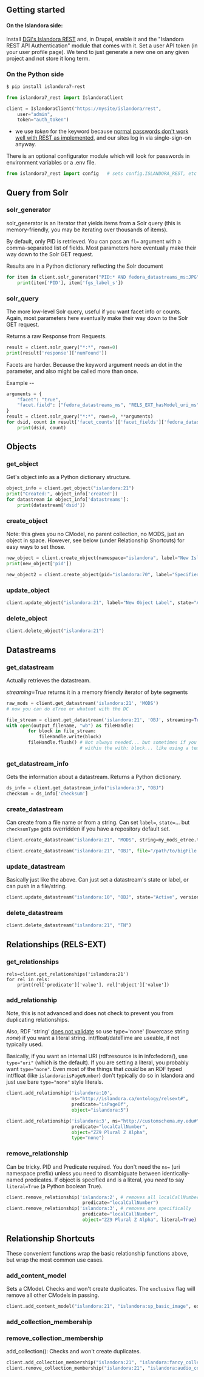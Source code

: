 ## Getting started

#### On the Islandora side:

Install [DGI's Islandora REST](https://github.com/discoverygarden/islandora_rest) and, in Drupal, enable it and the "Islandora REST API Authentication" 
module that comes with it.  Set a user API token (in your user profile page).  We tend to just generate a new one on any given project and not store it long term.

### On the Python side

```bash
$ pip install islandora7-rest
```

```python
from islandora7_rest import IslandoraClient

client = IslandoraClient("https://mysite/islandora/rest",
    user="admin",
    token="auth_token")
```

* we use *token* for the keyword because [normal passwords don't work well with REST as implemented](https://github.com/discoverygarden/islandora_rest#authorization),
and our sites log in via single-sign-on anyway.

There is an optional configurator module which will look for passwords in environment variables or a .env file.

```python
from islandora7_rest import config   # sets config.ISLANDORA_REST, etc from .env or the environment
```

## Query from Solr

### solr_generator

solr_generator is an Iterator that yields items from a Solr query 
(this is memory-friendly, you may be iterating over thousands of items).

By default, only PID is retrieved.  You can pass an ```fl=``` argument with a comma-separated
list of fields. Most parameters here eventually make their way down to the Solr GET request.

Results are in a Python dictionary reflecting the Solr document

```python
for item in client.solr_generator("PID:* AND fedora_datastreams_ms:JPG", fl="PID,fgs_label_s"):
    print(item['PID'], item['fgs_label_s'])
```

### solr_query

The more low-level Solr query, useful if you want facet info or counts.
Again, most parameters here eventually make their way down to the Solr GET request.

Returns a raw Response from Requests.

```python
result = client.solr_query("*:*", rows=0)
print(result['response']['numFound'])
```

Facets are harder. Because the keyword argument needs an dot in the parameter, and also
might be called more than once.

Example --
```python
arguments = {
    "facet": "true",
    "facet.field": ["fedora_datastreams_ms", "RELS_EXT_hasModel_uri_ms"]
}
result = client.solr_query("*:*", rows=0, **arguments)
for dsid, count in result['facet_counts']['facet_fields']['fedora_datastreams_ms'].items():
    print(dsid, count)
```


## Objects

### get_object 

Get's object info as a Python dictionary structure.

```python
object_info = client.get_object("islandora:21")
print("Created:", object_info['created'])
for datastream in object_info['datastreams']:
    print(datastream['dsid'])
```

### create_object

Note: this gives you no CModel, no parent collection, no MODS, just
an object in space.  However, see below (under Relationship Shortcuts) for easy ways to
set those.

```python
new_object = client.create_object(namespace="islandora", label="New Islandora Object")
print(new_object['pid'])

new_object2 = client.create_object(pid="islandora:70", label="Specified PID")
```

### update_object

```python
client.update_object("islandora:21", label="New Object Label", state="Active")
```

### delete_object

```python
client.delete_object("islandora:21")
```


## Datastreams

### get_datastream

Actually retrieves the datastream.

*streaming=True* returns it in a memory friendly iterator of byte segments

```python
raw_mods = client.get_datastream('islandora:21', 'MODS')
# now you can do eTree or whatnot with the DC

file_stream = client.get_datastream('islandora:21', 'OBJ', streaming=True)
with open(output_filename, "wb") as fileHandle:
        for block in file_stream:
            fileHandle.write(block)
        fileHandle.flush() # Not always needed... but sometimes if you are doing work
                           # within the with: block... like using a tempfile.TemporaryFile.
```

### get_datastream_info

Gets the information about a datastream. Returns a Python dictionary.
```python
ds_info = client.get_datastream_info("islandora:3", "OBJ")
checksum = ds_info['checksum']
```

### create_datastream

Can create from a file name or from a string. Can set `label=`, `state=`... but
`checksumType` gets overridden if you have a repository default set.

```python
client.create_datastream("islandora:21", "MODS", string=my_mods_etree.tostring())

client.create_datastream("islandora:21", "OBJ", file="/path/to/bigFile.tif", label="bigFile TIFF")
```

### update_datastream

Basically just like the above.  Can just set a datastream's state or label, or can push in a file/string.

```python
client.update_datastream("islandora:10", "OBJ", state="Active", versionable=False)
```

### delete_datastream

```python
client.delete_datastream("islandora:21", "TN")
```

## Relationships (RELS-EXT)

### get_relationships

```
rels=client.get_relationships('islandora:21')
for rel in rels:
    print(rel['predicate']['value'], rel['object']['value'])
```

### add_relationship

Note, this is not advanced and does not check 
to prevent you from duplicating relationships.

Also, RDF 'string' [does not validate](https://github.com/fcrepo3/fcrepo/blob/9c41b09a21a3a2615791fa4c614095a14512940f/fcrepo-server/src/main/java/org/fcrepo/server/validation/RelsValidator.java#L518)
so use type='none' (lowercase string *none*) if you want a literal string. 
int/float/dateTime are useable, if not typically used.  

Basically, if you want an internal URI (rdf:resource is in info:fedora/), use `type="uri"` (which is the default).  If you are setting a literal, you 
probably want `type="none"`.  Even most of the things that *could* be an RDF typed int/float (like `islandora:isPageNumber`)
don't typically do so in Islandora and just use bare `type="none"` style literals. 

```python
client.add_relationship('islandora:10', 
                        ns="http://islandora.ca/ontology/relsext#",
                        predicate="isPageOf",
                        object="islandora:5")

client.add_relationship('islandora:3', ns="http://customschema.my.edu#",
                        predicate="localCallNumber",
                        object="ZZ9 Plural Z Alpha",
                        type="none")
```

### remove_relationship

Can be tricky. PID and Predicate required. You don't need the `ns=` (uri namespace prefix)
unless you need to disambiguate between identically-named predicates. If object is specified and is a literal,
you *need* to say `literal=True` (a Python boolean True).

```python
client.remove_relationship('islandora:2', # removes all localCallNumber RELS 
                            predicate="localCallNumber") 
client.remove_relationship('islandora:3', # removes one specifically
                            predicate="localCallNumber", 
                            object="ZZ9 Plural Z Alpha", literal=True)
```

## Relationship Shortcuts

These convenient functions wrap the basic relationship functions above, but wrap
the most common use cases.

### add_content_model

Sets a CModel. Checks and won't create duplicates. 
The `exclusive` flag will remove all other CModels in passing. 

```python
client.add_content_model("islandora:21", "islandora:sp_basic_image", exclusive=True)
```

### add_collection_membership
### remove_collection_membership

add_collection(): Checks and won't create duplicates.

```python
client.add_collection_membership("islandora:21", "islandora:fancy_collection")
client.remove_collection_membership("islandora:21", "islandora:audio_collection")
```
